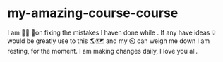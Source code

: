 # my-amazing-course-course
I am 🦸‍♂️ 💪on fixing the mistakes I haven done while . If any have ideas 💡 would be greatly use to this 🌎🗺 and my ⏲️ can weigh me down I am  resting, for the moment. I am making changes daily, I love you all.
